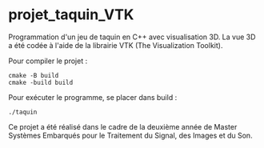 # projet_taquin_VTK

Programmation d'un jeu de taquin en C++ avec visualisation 3D. La vue 3D a été codée à l'aide de la librairie VTK (The Visualization Toolkit). 

Pour compiler le projet :
```
cmake -B build
cmake -build build
```

Pour exécuter le programme, se placer dans build :
```
./taquin
```


Ce projet a été réalisé dans le cadre de la deuxième année de Master Systèmes Embarqués pour le Traitement du Signal, des Images et du Son. 
